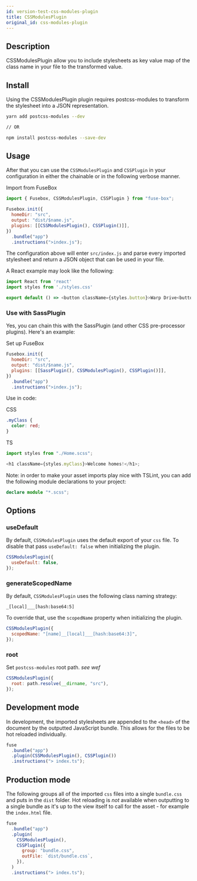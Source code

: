 ```yaml
---
id: version-test-css-modules-plugin
title: CSSModulesPlugin
original_id: css-modules-plugin
---
```


## Description

CSSModulesPlugin allow you to include stylesheets as key value map of the class
name in your file to the transformed value.

## Install

Using the CSSModulesPlugin plugin requires postcss-modules to transform the
stylesheet into a JSON representation.

```bash
yarn add postcss-modules --dev

// OR

npm install postcss-modules --save-dev
```

## Usage

After that you can use the `CSSModulesPlugin` and `CSSPlugin` in your
configuration in either the chainable or in the following verbose manner.

Import from FuseBox

```js
import { Fusebox, CSSModulesPlugin, CSSPlugin } from "fuse-box";
```

```js
Fusebox.init({
  homeDir: "src",
  output: "dist/$name.js",
  plugins: [[CSSModulesPlugin(), CSSPlugin()]],
})
  .bundle("app")
  .instructions(">index.js");
```

The configuration above will enter `src/index.js` and parse every imported
stylesheet and return a JSON object that can be used in your file.

A React example may look like the following:

```js
import React from 'react'
import styles from './styles.css'

export default () => <button className={styles.button}>Warp Drive<button>
```

### Use with SassPlugin

Yes, you can chain this with the SassPlugin (and other CSS pre-processor
plugins). Here's an example:

Set up FuseBox

```js
Fusebox.init({
  homeDir: "src",
  output: "dist/$name.js",
  plugins: [[SassPlugin(), CSSModulesPlugin(), CSSPlugin()]],
})
  .bundle("app")
  .instructions(">index.js");
```

Use in code:

CSS

```css
.myClass {
  color: red;
}
```

TS

```ts
import styles from "./Home.scss";

<h1 className={styles.myClass}>Welcome homes!</h1>;
```

Note: in order to make your asset imports play nice with TSLint, you can add the
following module declarations to your project:

```ts
declare module "*.scss";
```

## Options

### useDefault

By default, `CSSModulesPlugin` uses the default export of your `css` file. To
disable that pass `useDefault: false` when initializing the plugin.

```js
CSSModulesPlugin({
  useDefault: false,
});
```

### generateScopedName

By default, `CSSModulesPlugin` uses the following class naming strategy:

```
_[local]___[hash:base64:5]
```

To override that, use the `scopedName` property when initializing the plugin.

```js
CSSModulesPlugin({
  scopedName: "[name]__[local]___[hash:base64:3]",
});
```

### root

Set `postcss-modules` root path. _see wef_

```js
CSSModulesPlugin({
  root: path.resolve(__dirname, "src"),
});
```

## Development mode

In development, the imported stylesheets are appended to the `<head>` of the
document by the outputted JavaScript bundle. This allows for the files to be hot
reloaded individually.

```js
fuse
  .bundle("app")
  .plugin(CSSModulesPlugin(), CSSPlugin())
  .instructions("> index.ts");
```

## Production mode

The following groups all of the imported `css` files into a single `bundle.css`
and puts in the `dist` folder. Hot reloading is _not_ available when outputting
to a single bundle as it's up to the view itself to call for the asset - for
example the `index.html` file.

```js
fuse
  .bundle("app")
  .plugin(
    CSSModulesPlugin(),
    CSSPlugin({
      group: "bundle.css",
      outFile: `dist/bundle.css`,
    }),
  )
  .instructions("> index.ts");
```
